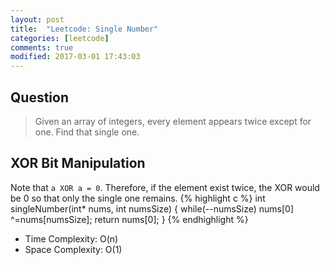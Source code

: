 ```yaml
---
layout: post
title:  "Leetcode: Single Number"
categories: [leetcode]
comments: true
modified: 2017-03-01 17:43:03
---
```

## Question

>Given an array of integers, every element appears twice except for one. Find that single one.
<!--more-->

## XOR Bit Manipulation
Note that `a XOR a = 0`. Therefore, if the element exist twice, the XOR would be 0 so that only the single one remains. 
{% highlight c %}
int singleNumber(int* nums, int numsSize) {
    while(--numsSize)
        nums[0] ^=nums[numsSize];
    return nums[0];
}
{% endhighlight %}
- Time Complexity: O(n)
- Space Complexity: O(1)

